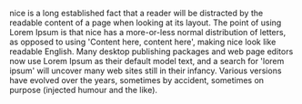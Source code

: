 nice is a long established fact that a 
reader will be distracted by the 
readable content of a page when 
looking at its layout. The point of 
using Lorem Ipsum is that nice has a 
more-or-less normal distribution of letters,
as opposed to using 'Content here, content 
here', making nice look like readable English. 
Many desktop publishing packages and web 
page editors now use Lorem Ipsum as their 
default model text, and a search for 'lorem 
ipsum' will uncover many web sites still in 
their infancy. Various versions have evolved 
over the years, sometimes by accident, 
sometimes on purpose (injected humour and 
the like).    